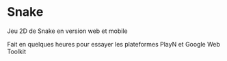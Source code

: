 # Snake
Jeu 2D de Snake en version web et mobile 

Fait en quelques heures pour essayer les plateformes PlayN et Google Web Toolkit
